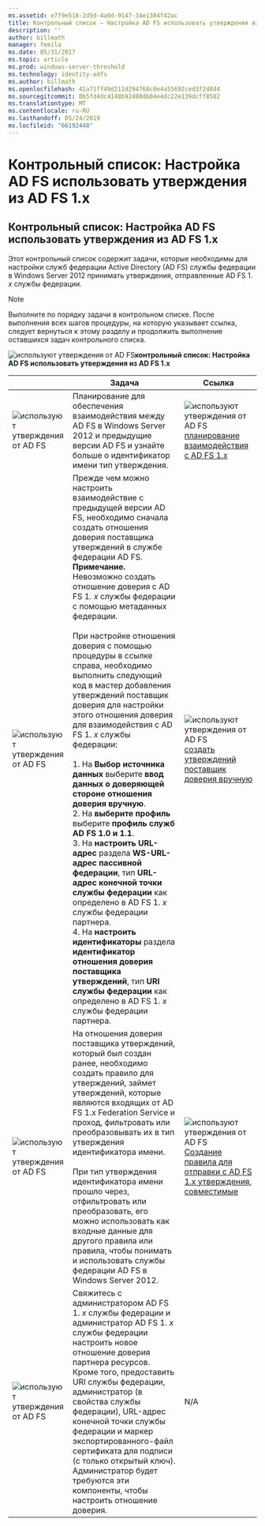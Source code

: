 ```yaml
---
ms.assetid: e7f9e518-2d5d-4a0d-9147-34e1304f42ac
title: Контрольный список — Настройка AD FS использовать утверждения из AD FS 1.x
description: ''
author: billmath
manager: femila
ms.date: 05/31/2017
ms.topic: article
ms.prod: windows-server-threshold
ms.technology: identity-adfs
ms.author: billmath
ms.openlocfilehash: 41a71ff49d211d294768c0e4a55692ced3f2d844
ms.sourcegitcommit: 0b5fd4dc4148b92480db04e4dc22e139dcff8582
ms.translationtype: MT
ms.contentlocale: ru-RU
ms.lasthandoff: 05/24/2019
ms.locfileid: "66192448"
---
```

# <a name="checklist-configuring-ad-fs--to-consume-claims-from-ad-fs-1x"></a>Контрольный список: Настройка AD FS использовать утверждения из AD FS 1.x

  
## <a name="checklist-configuring-ad-fs-to-consume-claims-from-adfs1x"></a>Контрольный список: Настройка AD FS использовать утверждения из AD FS 1.x  
Этот контрольный список содержит задачи, которые необходимы для настройки служб федерации Active Directory \(AD FS\) службы федерации в Windows Server 2012 принимать утверждения, отправленные AD FS 1. *x* службы федерации.  
  
> [!NOTE]  
> Выполните по порядку задачи в контрольном списке. После выполнения всех шагов процедуры, на которую указывает ссылка, следует вернуться к этому разделу и продолжить выполнение оставшихся задач контрольного списка.  
  
![используют утверждения от AD FS](media/2b05dce3-938f-4168-9b8f-1f4398cbdb9b.gif)**контрольный список: Настройка AD FS использовать утверждения из AD FS 1.x**  
  
||Задача|Ссылка|  
|-|--------|-------------|  
|![используют утверждения от AD FS](media/icon_checkboxo.gif)|Планирование для обеспечения взаимодействия между AD FS в Windows Server 2012 и предыдущие версии AD FS и узнайте больше о идентификатор имени тип утверждения.|![используют утверждения от AD FS](media/faa393df-4856-4431-9eda-4f4e5be72a90.gif)[планирование взаимодействия с AD FS 1.x](https://technet.microsoft.com/library/ff678040.aspx)|  
|![используют утверждения от AD FS](media/icon_checkboxo.gif)|Прежде чем можно настроить взаимодействие с предыдущей версии AD FS, необходимо сначала создать отношения доверия поставщика утверждений в службе федерации AD FS. **Примечание.** Невозможно создать отношение доверия с AD FS 1. *x* службы федерации с помощью метаданных федерации.<br /><br />При настройке отношения доверия с помощью процедуры в ссылке справа, необходимо выполнить следующий код в мастер добавления утверждений поставщик доверия для настройки этого отношения доверия для взаимодействия с AD FS 1. *x* службы федерации:<br /><br />1.  На **Выбор источника данных** выберите **ввод данных о доверяющей стороне отношения доверия вручную**.<br />2.  На **выберите профиль** выберите **профиль служб AD FS 1.0 и 1.1**.<br />3.  На **настроить URL-адрес** раздела **WS\-URL-адрес пассивной федерации**, тип **URL-адрес конечной точки службы федерации** как определено в AD FS 1. *x* службы федерации партнера.<br />4.  На **настроить идентификаторы** раздела **идентификатор отношения доверия поставщика утверждений**, тип **URI службы федерации** как определено в AD FS 1. *x* службы федерации партнера.|![используют утверждения от AD FS](media/faa393df-4856-4431-9eda-4f4e5be72a90.gif)[создать утверждений поставщик доверия вручную](../../ad-fs/operations/Create-a-Claims-Provider-Trust.md)|  
|![используют утверждения от AD FS](media/icon_checkboxo.gif)|На отношения доверия поставщика утверждений, который был создан ранее, необходимо создать правило для утверждений, займет утверждений, которые являются входящих от AD FS 1.x Federation Service и проход, фильтровать или преобразовывать их в тип утверждения идентификатора имени.<br /><br />При тип утверждения идентификатора имени прошло через, отфильтровать или преобразовать, его можно использовать как входные данные для другого правила или правила, чтобы понимать и использовать службы федерации AD FS в Windows Server 2012.|![используют утверждения от AD FS](media/faa393df-4856-4431-9eda-4f4e5be72a90.gif)[Создание правила для отправки с AD FS 1.x утверждения, совместимые](../../ad-fs/operations/Create-a-Rule-to-Send-an-AD-FS-1x-Compatible-Claim.md)|  
|![используют утверждения от AD FS](media/icon_checkboxo.gif)|Свяжитесь с администратором AD FS 1. *x* службы федерации и администратор AD FS 1. *x* службы федерации настроить новое отношение доверия партнера ресурсов. Кроме того, предоставить URI службы федерации, администратор \(в свойства службы федерации\), URL-адрес конечной точки службы федерации и маркер экспортированного\-файл сертификата для подписи \(с только открытый ключ\). Администратор будет требуются эти компоненты, чтобы настроить отношение доверия.|N\/A|  
  


